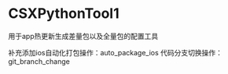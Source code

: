 # CSXPythonTool1
用于app热更新生成差量包以及全量包的配置工具

补充添加ios自动化打包操作：auto_package_ios
代码分支切换操作：git_branch_change
